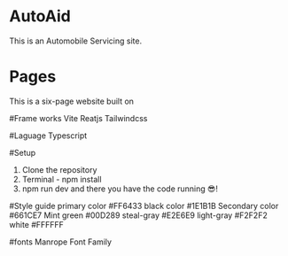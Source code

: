 # AutoAid
This is an Automobile Servicing site.

# Pages
This is a six-page website built on 

#Frame works
Vite Reatjs
Tailwindcss

#Laguage
Typescript

#Setup
1) Clone the repository
2) Terminal - npm install
3) npm run dev and there you have the code running 😎!

#Style guide
primary color #FF6433
black color #1E1B1B
Secondary color #661CE7
Mint green #00D289
steal-gray #E2E6E9
light-gray #F2F2F2
white #FFFFFF

#fonts
Manrope Font Family
